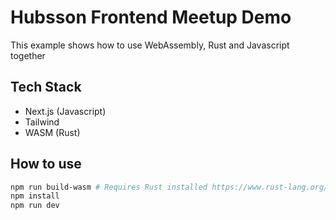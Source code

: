 # Hubsson Frontend Meetup Demo

This example shows how to use WebAssembly, Rust and Javascript together

## Tech Stack
- Next.js (Javascript)
- Tailwind
- WASM (Rust)

## How to use

```bash
npm run build-wasm # Requires Rust installed https://www.rust-lang.org/tools/install
npm install
npm run dev
```
